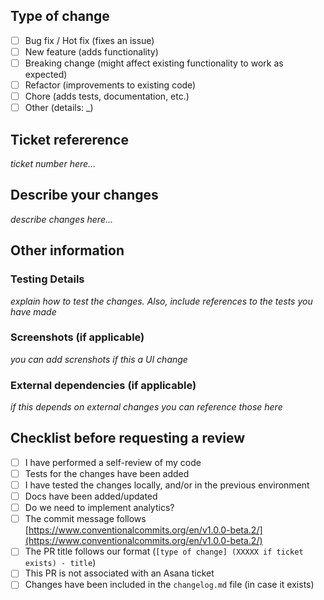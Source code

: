 ## Type of change

- [ ] Bug fix / Hot fix (fixes an issue)
- [ ] New feature (adds functionality)
- [ ] Breaking change (might affect existing functionality to work as expected)
- [ ] Refactor (improvements to existing code)
- [ ] Chore (adds tests, documentation, etc.)
- [ ] Other (details: \_)

## Ticket refererence

_ticket number here..._

## Describe your changes

_describe changes here..._

## Other information

### Testing Details

_explain how to test the changes. Also, include references to the tests you have made_

### Screenshots (if applicable)

_you can add screnshots if this a UI change_

### External dependencies (if applicable)

_if this depends on external changes you can reference those here_

## Checklist before requesting a review

- [ ] I have performed a self-review of my code
- [ ] Tests for the changes have been added
- [ ] I have tested the changes locally, and/or in the previous environment
- [ ] Docs have been added/updated
- [ ] Do we need to implement analytics?
- [ ] The commit message follows [https://www.conventionalcommits.org/en/v1.0.0-beta.2/](https://www.conventionalcommits.org/en/v1.0.0-beta.2/)
- [ ] The PR title follows our format (`[type of change] (XXXXX if ticket exists) - title`)
- [ ] This PR is not associated with an Asana ticket
- [ ] Changes have been included in the `changelog.md` file (in case it exists)

